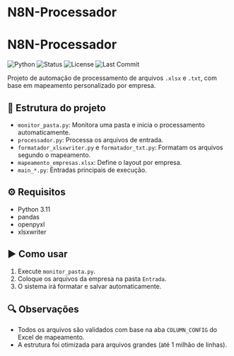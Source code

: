# N8N-Processador

# N8N-Processador

![Python](https://img.shields.io/badge/Python-3.11-blue)
![Status](https://img.shields.io/badge/status-em%20desenvolvimento-yellow)
![License](https://img.shields.io/badge/license-MIT-green)
![Last Commit](https://img.shields.io/github/last-commit/HoKaGeSaNMa/N8N-Processador)

Projeto de automação de processamento de arquivos `.xlsx` e `.txt`, com base em mapeamento personalizado por empresa.

## 📁 Estrutura do projeto

- `monitor_pasta.py`: Monitora uma pasta e inicia o processamento automaticamente.
- `processador.py`: Processa os arquivos de entrada.
- `formatador_xlsxwriter.py` e `formatador_txt.py`: Formatam os arquivos segundo o mapeamento.
- `mapeamento_empresas.xlsx`: Define o layout por empresa.
- `main_*.py`: Entradas principais de execução.

## ⚙️ Requisitos

- Python 3.11
- pandas
- openpyxl
- xlsxwriter

## ▶️ Como usar

1. Execute `monitor_pasta.py`.
2. Coloque os arquivos da empresa na pasta `Entrada`.
3. O sistema irá formatar e salvar automaticamente.

## 🔍 Observações

- Todos os arquivos são validados com base na aba `COLUMN_CONFIG` do Excel de mapeamento.
- A estrutura foi otimizada para arquivos grandes (até 1 milhão de linhas).
